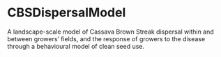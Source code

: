 # CBSDispersalModel
A landscape-scale model of Cassava Brown Streak dispersal within and between growers’ fields, and the response of growers to the disease through a behavioural model of clean seed use.
